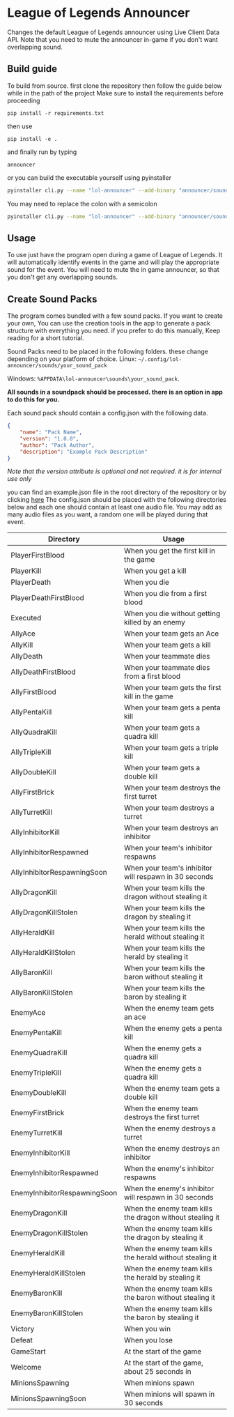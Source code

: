 # League of Legends Announcer

Changes the default League of Legends announcer using Live Client Data API. Note that you need to mute the announcer in-game if you don't want overlapping sound.

## Build guide
To build from source. first clone the repository then follow the guide below while in the path of the project
Make sure to install the requirements before proceeding
```
pip install -r requirements.txt
```
then use
```
pip install -e .
```
and finally run by typing
```
announcer
```

or you can build the executable yourself using pyinstaller
```sh
pyinstaller cli.py --name "lol-announcer" --add-binary "announcer/sounds:announcer/sounds" --onefile --noconsole
```

You may need to replace the colon with a semicolon
```sh
pyinstaller cli.py --name "lol-announcer" --add-binary "announcer/sounds;announcer/sounds" --onefile --noconsole
```

## Usage

To use just have the program open during a game of League of Legends.
It will automatically identify events in the game and will play the
appropriate sound for the event. You will need to mute the in game
announcer, so that you don't get any overlapping sounds.

## Create Sound Packs

The program comes bundled with a few sound packs. If you want to create your own,
You can use the creation tools in the app to generate a pack structure with everything
you need. if you prefer to do this manually, Keep reading for a short tutorial.

Sound Packs need to be placed in the following folders. these change depending
on your platform of choice.
Linux: `~/.config/lol-announcer/sounds/your_sound_pack`

Windows: `%APPDATA\lol-announcer\sounds\your_sound_pack`.

**All sounds in a soundpack should be processed. there is an option in app to do this for you.**

Each sound pack should contain a config.json with the following data.
```json
{
    "name": "Pack Name",
    "version": "1.0.0",
    "author": "Pack Author",
    "description": "Example Pack Description"
}
```
*Note that the version attribute is optional and not required. it is for internal use only*

you can find an example.json file in the root directory of the repository or by clicking [here](https://github.com/IHasPeks/peks-announcer/blob/master/exampleconfig.json "here.") The config.json should be placed with the following directories below
and each one should contain at least one audio file. You may add as many audio files as you
want, a random one will be played during that event.

Directory | Usage
---|---
PlayerFirstBlood | When you get the first kill in the game
PlayerKill | When you get a kill
PlayerDeath | When you die
PlayerDeathFirstBlood | When you die from a first blood
Executed | When you die without getting killed by an enemy
AllyAce | When your team gets an Ace
AllyKill | When your team gets a kill
AllyDeath | When your teammate dies
AllyDeathFirstBlood | When your teammate dies from a first blood
AllyFirstBlood | When your team gets the first kill in the game
AllyPentaKill | When your team gets a penta kill
AllyQuadraKill | When your team gets a quadra kill
AllyTripleKill | When your team gets a triple kill
AllyDoubleKill | When your team gets a double kill
AllyFirstBrick | When your team destroys the first turret
AllyTurretKill | When your team destroys a turret
AllyInhibitorKill | When your team destroys an inhibitor
AllyInhibitorRespawned | When your team's inhibitor respawns
AllyInhibitorRespawningSoon | When your team's inhibitor will respawn in 30 seconds
AllyDragonKill | When your team kills the dragon without stealing it
AllyDragonKillStolen | When your team kills the dragon by stealing it
AllyHeraldKill | When your team kills the herald without stealing it
AllyHeraldKillStolen | When your team kills the herald by stealing it
AllyBaronKill | When your team kills the baron without stealing it
AllyBaronKillStolen | When your team kills the baron by stealing it
EnemyAce | When the enemy team gets an ace
EnemyPentaKill | When the enemy gets a penta kill
EnemyQuadraKill | When the enemy gets a quadra kill
EnemyTripleKill | When the enemy gets a quadra kill
EnemyDoubleKill | When the enemy team gets a double kill
EnemyFirstBrick | When the enemy team destroys the first turret
EnemyTurretKill | When the enemy destroys a turret
EnemyInhibitorKill | When the enemy destroys an inhibitor
EnemyInhibitorRespawned | When the enemy's inhibitor respawns
EnemyInhibitorRespawningSoon | When the enemy's inhibitor will respawn in 30 seconds
EnemyDragonKill | When the enemy team kills the dragon without stealing it
EnemyDragonKillStolen | When the enemy team kills the dragon by stealing it
EnemyHeraldKill | When the enemy team kills the herald without stealing it
EnemyHeraldKillStolen | When the enemy team kills the herald by stealing it
EnemyBaronKill | When the enemy team kills the baron without stealing it
EnemyBaronKillStolen | When the enemy team kills the baron by stealing it
Victory | When you win
Defeat | When you lose
GameStart | At the start of the game
Welcome | At the start of the game, about 25 seconds in
MinionsSpawning | When minions spawn
MinionsSpawningSoon | When minions will spawn in 30 seconds
